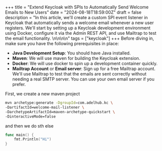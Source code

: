+++
title = "Extend Keycloak with SPIs to Automatically Send Welcome Emails to New Users"
date = "2024-08-18T18:59:00Z"
draft = false
description = "In this article, we'll create a custom SPI event listener in Keycloak that automatically sends a welcome email whenever a new user registers. We'll start by setting up a Keycloak development environment using Docker, configure it via the Admin REST API, and use Mailtrap to test the email functionality. \n\n\n\n"
tags = ["keycloak"]
+++
Before diving in, make sure you have the following prerequisites in place:

* **Java Development Setup**: You should have Java installed.
* **Maven**: We will use maven for building the Keycloak extension.
* **Docker**: We will use docker to spin up a development container quickly. 
* **Mailtrap Account** or **Email server**: Sign up for a free Mailtrap account. We'll use Mailtrap to test that the emails are sent correctly without needing a real SMTP server. You can use your own email server if you prefer.

First, we create a new maven project 

```sh
mvn archetype:generate -DgroupId=com.adelhub.kc \
-DartifactId=welcome-mail-listener \
-DarchetypeArtifactId=maven-archetype-quickstart \
-DinteractiveMode=false
```

and then we do sth else 
```go
func main() {
    fmt.Println("Hi")
}
```